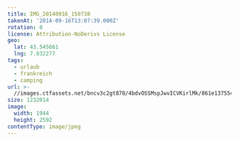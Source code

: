 ```yaml
---
title: IMG_20140916_150738
takenAt: '2014-09-16T13:07:39.000Z'
rotation: 0
license: Attribution-NoDerivs License
geo:
  lat: 43.545661
  lng: 7.032277
tags:
  - urlaub
  - frankreich
  - camping
url: >-
  //images.ctfassets.net/bncv3c2gt878/4bdvOSSMspJwvICVKirlMk/861e137554f4ad192bc0008bf4431932/img_20140916_150738_27696504324_o
size: 1232014
image:
  width: 1944
  height: 2592
contentType: image/jpeg
---
```


